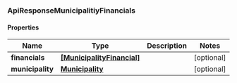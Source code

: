 ### ApiResponseMunicipalitiyFinancials

#### Properties
Name | Type | Description | Notes
------------ | ------------- | ------------- | -------------
**financials** | [**[MunicipalityFinancial]**](MunicipalityFinancial.md) |  | [optional] 
**municipality** | [**Municipality**](Municipality.md) |  | [optional] 



